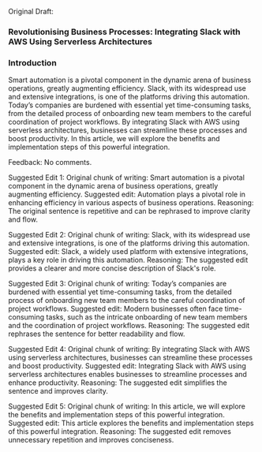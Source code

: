 Original Draft:

### Revolutionising Business Processes: Integrating Slack with AWS Using Serverless Architectures

### **Introduction**

Smart automation is a pivotal component in the dynamic arena of business operations, greatly augmenting efficiency. Slack, with its widespread use and extensive integrations, is one of the platforms driving this automation. Today’s companies are burdened with essential yet time-consuming tasks, from the detailed process of onboarding new team members to the careful coordination of project workflows. By integrating Slack with AWS using serverless architectures, businesses can streamline these processes and boost productivity. In this article, we will explore the benefits and implementation steps of this powerful integration.

Feedback:
No comments.

Suggested Edit 1:
Original chunk of writing: Smart automation is a pivotal component in the dynamic arena of business operations, greatly augmenting efficiency.
Suggested edit: Automation plays a pivotal role in enhancing efficiency in various aspects of business operations.
Reasoning: The original sentence is repetitive and can be rephrased to improve clarity and flow.

Suggested Edit 2:
Original chunk of writing: Slack, with its widespread use and extensive integrations, is one of the platforms driving this automation.
Suggested edit: Slack, a widely used platform with extensive integrations, plays a key role in driving this automation.
Reasoning: The suggested edit provides a clearer and more concise description of Slack's role.

Suggested Edit 3:
Original chunk of writing: Today’s companies are burdened with essential yet time-consuming tasks, from the detailed process of onboarding new team members to the careful coordination of project workflows.
Suggested edit: Modern businesses often face time-consuming tasks, such as the intricate onboarding of new team members and the coordination of project workflows.
Reasoning: The suggested edit rephrases the sentence for better readability and flow.

Suggested Edit 4:
Original chunk of writing: By integrating Slack with AWS using serverless architectures, businesses can streamline these processes and boost productivity. 
Suggested edit: Integrating Slack with AWS using serverless architectures enables businesses to streamline processes and enhance productivity.
Reasoning: The suggested edit simplifies the sentence and improves clarity.

Suggested Edit 5:
Original chunk of writing: In this article, we will explore the benefits and implementation steps of this powerful integration.
Suggested edit: This article explores the benefits and implementation steps of this powerful integration.
Reasoning: The suggested edit removes unnecessary repetition and improves conciseness.